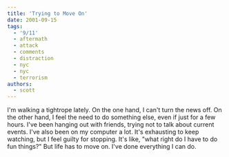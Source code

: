 ```yaml
---
title: 'Trying to Move On'
date: 2001-09-15
tags:
  - '9/11'
  - aftermath
  - attack
  - comments
  - distraction
  - nyc
  - nyc
  - terrorism
authors:
  - scott
---
```


I'm walking a tightrope lately. On the one hand, I can't turn the news off. On the other hand, I feel the need to do something else, even if just for a few hours. I've been hanging out with friends, trying not to talk about current events. I've also been on my computer a lot. It's exhausting to keep watching, but I feel guilty for stopping. It's like, "what right do I have to do fun things?" But life has to move on. I've done everything I can do.
